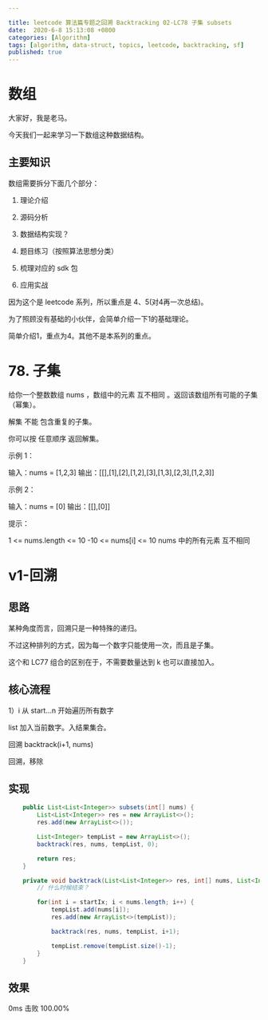```yaml
---

title: leetcode 算法篇专题之回溯 Backtracking 02-LC78 子集 subsets
date:  2020-6-8 15:13:08 +0800
categories: [Algorithm]
tags: [algorithm, data-struct, topics, leetcode, backtracking, sf]
published: true
---
```



# 数组

大家好，我是老马。

今天我们一起来学习一下数组这种数据结构。

## 主要知识

数组需要拆分下面几个部分：

1. 理论介绍

2. 源码分析

3. 数据结构实现？

4. 题目练习（按照算法思想分类）

5. 梳理对应的 sdk 包

6. 应用实战

因为这个是 leetcode 系列，所以重点是 4、5(对4再一次总结)。

为了照顾没有基础的小伙伴，会简单介绍一下1的基础理论。

简单介绍1，重点为4。其他不是本系列的重点。

# 78. 子集

给你一个整数数组 nums ，数组中的元素 互不相同 。返回该数组所有可能的子集（幂集）。

解集 不能 包含重复的子集。

你可以按 任意顺序 返回解集。 

示例 1：

输入：nums = [1,2,3]
输出：[[],[1],[2],[1,2],[3],[1,3],[2,3],[1,2,3]]


示例 2：

输入：nums = [0]
输出：[[],[0]]
 

提示：

1 <= nums.length <= 10
-10 <= nums[i] <= 10
nums 中的所有元素 互不相同


# v1-回溯

## 思路

某种角度而言，回溯只是一种特殊的递归。

不过这种排列的方式，因为每一个数字只能使用一次，而且是子集。

这个和 LC77 组合的区别在于，不需要数量达到 k 也可以直接加入。


## 核心流程


1）i 从 start...n 开始遍历所有数字

list 加入当前数字。入结果集合。

回溯 backtrack(i+1, nums)

回溯，移除

## 实现

```java
    public List<List<Integer>> subsets(int[] nums) {
        List<List<Integer>> res = new ArrayList<>();
        res.add(new ArrayList<>());

        List<Integer> tempList = new ArrayList<>();
        backtrack(res, nums, tempList, 0);

        return res;
    }

    private void backtrack(List<List<Integer>> res, int[] nums, List<Integer> tempList, int startIx) {
        // 什么时候结束？

        for(int i = startIx; i < nums.length; i++) {
            tempList.add(nums[i]);
            res.add(new ArrayList<>(tempList));

            backtrack(res, nums, tempList, i+1);

            tempList.remove(tempList.size()-1);
        }
    }
```

## 效果

0ms 击败 100.00%



